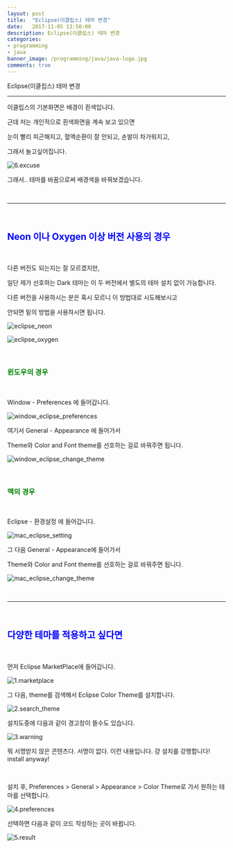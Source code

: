 ```yaml
---
layout: post
title:  "Eclipse(이클립스) 테마 변경"
date:   2017-11-05 13:50:00
description: Eclipse(이클립스) 테마 변경
categories:
- programming
- java
banner_image: /programming/java/java-logo.jpg
comments: true
---
```


Eclipse(이클립스) 테마 변경

---

이클립스의 기본화면은 배경이 흰색입니다.

근데 저는 개인적으로 흰색화면을 계속 보고 있으면

눈이 빨리 피곤해지고, 혈액순환이 잘 안되고, 손발이 차가워지고,

그래서 놀고싶어집니다.

![6.excuse](http://drive.google.com/uc?export=view&id=1kmtqx8N2yWle2nqMcbwY6v6uvbiuvuY2)

그래서.. 테마를 바꿈으로써 배경색을 바꿔보겠습니다.

<br>
<hr>
<br>

## <span style="color:blue">Neon 이나 Oxygen 이상 버전 사용의 경우</span>

<br>

다른 버전도 되는지는 잘 모르겠지만,

일단 제가 선호하는 Dark 테마는 이 두 버전에서 별도의 테마 설치 없이 가능합니다.

다른 버전을 사용하시는 분은 혹시 모르니 이 방법대로 시도해보시고

안되면 밑의 방법을 사용하시면 됩니다.

![eclipse_neon](http://drive.google.com/uc?export=view&id=1b3oMCXW6opyj-ay9hWDfAQPgrhEaz9BY)

![eclipse_oxygen](http://drive.google.com/uc?export=view&id=1eqt5s5M6CuyiN0tf6FDXOcmtCt06D8R5)

<br>

### <span style="color:green">윈도우의 경우</span>

<br>

Window - Preferences 에 들어갑니다.

![window_eclipse_preferences](http://drive.google.com/uc?export=view&id=1fMpKpNDqjudPuuobULFp_Is7DkKHhPu3)

여기서 General - Appearance 에 들어가서

Theme와 Color and Font theme를 선호하는 걸로 바꿔주면 됩니다.

![window_eclipse_change_theme](http://drive.google.com/uc?export=view&id=1M1CmyQH5W6JzS_mhqbvG7LC4_qj-uVZD)

<br>

### <span style="color:green">맥의 경우</span>

<br>

Eclipse - 환경설정 에 들어갑니다.

![mac_eclipse_setting](http://drive.google.com/uc?export=view&id=1cmP1QRUhrzbREaoy0TLqZwV9YyjUJiMi)

그 다음 General - Appearance에 들어가서

Theme와 Color and Font theme를 선호하는 걸로 바꿔주면 됩니다.

![mac_eclipse_change_theme](http://drive.google.com/uc?export=view&id=1YuM5c42ni5xmCPh39Ob-dWBP35mzu3N_)

<br>
<hr>
<br>

## <span style="color:blue">다양한 테마를 적용하고 싶다면</span>

<br>

먼저 Eclipse MarketPlace에 들어갑니다.

![1.marketplace](http://drive.google.com/uc?export=view&id=1MxR4GN_iG52kKlMMoidveEsFUFHJGI-6)

그 다음, theme를 검색해서 Eclipse Color Theme를 설치합니다.

![2.search_theme](http://drive.google.com/uc?export=view&id=1ONK2Iq_CE0H0BYA3DTUIhsTnkGDfOzYS)

설치도중에 다음과 같이 경고창이 뜰수도 있습니다.

![3.warning](http://drive.google.com/uc?export=view&id=1Y1IoDPkSpk5Xh68kn0Fwi3RfjlYLakEr)

뭐 서명받지 않은 콘텐츠다. 서명이 없다. 이런 내용입니다. 걍 설치를 강행합니다! install anyway!

<br>

설치 후, Preferences > General > Appearance > Color Theme로 가서 원하는 테마를 선택합니다.

![4.preferences](http://drive.google.com/uc?export=view&id=1OuxpZHi-i0Y0I7hNxUOVaniaMBkhrxdc)

선택하면 다음과 같이 코드 작성하는 곳이 바뀝니다.

![5.result](http://drive.google.com/uc?export=view&id=1LxboELc35KVewYCVCaTDZ6vLTifPs8Vw)
